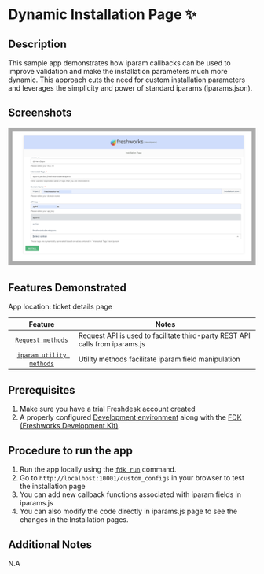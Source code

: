 # Dynamic Installation Page ✨

## Description
This sample app demonstrates how iparam callbacks can be used to improve validation and make the installation parameters much more dynamic. This approach cuts the need for custom installation parameters and leverages the simplicity and power of standard iparams (iparams.json).

## Screenshots

![Preview of iparam callback validation app](./app/assets/img/preview.png)

## Features Demonstrated

App location: ticket details page

| Feature | Notes |
| :---: | --- |
| [`Request methods`](https://developers.freshdesk.com/v2/docs/request-api/) |   Request API is used to facilitate third-party REST API calls from iparams.js|
| [`iparam utility methods`](https://developers.freshdesk.com/v2/docs/installation-parameters/#dynamic_install_page) |   Utility methods facilitate iparam field manipulation |

## Prerequisites

1. Make sure you have a trial Freshdesk account created
2. A properly configured [Development environment](https://developers.freshdesk.com/v2/docs/quick-start/) along with the [FDK (Freshworks Development Kit)](https://developers.freshdesk.com/v2/docs/freshworks-cli/).


## Procedure to run the app

1. Run the app locally using the [`fdk run`](https://developers.freshdesk.com/v2/docs/freshworks-cli/#run) command.
2. Go to `http://localhost:10001/custom_configs` in your browser to test the installation page
3. You can add new callback functions associated with iparam fields in iparams.js
4. You can also modify the code directly in iparams.js page to see the changes in the Installation pages.


## Additional Notes
N.A
<!-- Nothing as of now -->
